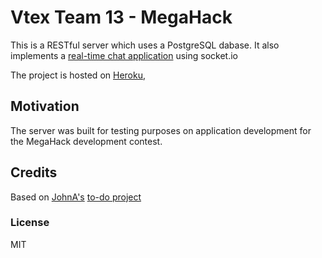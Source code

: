 # Vtex Team 13 - MegaHack

This is a RESTful server which uses a PostgreSQL dabase.
It also implements a
[real-time chat application](https://github.com/gabrielkf/chat-component)
using socket.io

The project is hosted on [Heroku](https://team13server.herokuapp.com/),

## Motivation

The server was built for testing purposes on application
development for the MegaHack development contest.

## Credits

Based on [JohnA's](https://github.com/johnazre)
[to-do project](https://github.com/johnazre/deploy-to-heroku-express-knex)

### License

MIT
